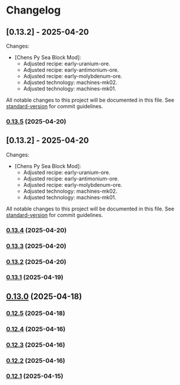 # Changelog

## [0.13.2] - 2025-04-20
Changes:
  - [Chens Py Sea Block Mod]: 
    - Adjusted recipe: early-uranium-ore.
    - Adjusted recipe: early-antimonium-ore.
    - Adjusted recipe: early-molybdenum-ore.
    - Adjusted technology: machines-mk02.
    - Adjusted technology: machines-mk01.

All notable changes to this project will be documented in this file. See [standard-version](https://github.com/conventional-changelog/standard-version) for commit guidelines.

### [0.13.5](https://github.com/geekiechen/chens-tweak-mod/compare/v0.13.4...v0.13.5) (2025-04-20)

## [0.13.2] - 2025-04-20
Changes:
  - [Chens Py Sea Block Mod]: 
    - Adjusted recipe: early-uranium-ore.
    - Adjusted recipe: early-antimonium-ore.
    - Adjusted recipe: early-molybdenum-ore.
    - Adjusted technology: machines-mk02.
    - Adjusted technology: machines-mk01.

All notable changes to this project will be documented in this file. See [standard-version](https://github.com/conventional-changelog/standard-version) for commit guidelines.

### [0.13.4](https://github.com/geekiechen/chens-tweak-mod/compare/v0.13.3...v0.13.4) (2025-04-20)

### [0.13.3](https://github.com/geekiechen/chens-tweak-mod/compare/v0.13.2...v0.13.3) (2025-04-20)

### [0.13.2](https://github.com/geekiechen/chens-tweak-mod/compare/v0.13.1...v0.13.2) (2025-04-20)

### [0.13.1](https://github.com/geekiechen/chens-tweak-mod/compare/v0.13.0...v0.13.1) (2025-04-19)

## [0.13.0](https://github.com/geekiechen/chens-tweak-mod/compare/v0.12.5...v0.13.0) (2025-04-18)

### [0.12.5](https://github.com/geekiechen/chens-tweak-mod/compare/v0.12.4...v0.12.5) (2025-04-18)

### [0.12.4](https://github.com/geekiechen/chens-tweak-mod/compare/v0.12.3...v0.12.4) (2025-04-16)

### [0.12.3](https://github.com/geekiechen/chens-tweak-mod/compare/v0.12.2...v0.12.3) (2025-04-16)

### [0.12.2](https://github.com/geekiechen/chens-tweak-mod/compare/v0.12.1...v0.12.2) (2025-04-16)

### [0.12.1](https://github.com/geekiechen/chens-tweak-mod/compare/v0.12.0...v0.12.1) (2025-04-15)
